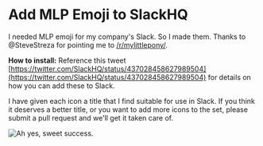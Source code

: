 Add MLP Emoji to SlackHQ
========================

I needed MLP emoji for my company's Slack. So I made them. Thanks to @SteveStreza for pointing me to [/r/mylittlepony/](http://www.reddit.com/r/mylittlepony/).

**How to install:** Reference this tweet [https://twitter.com/SlackHQ/status/437028458627989504](https://twitter.com/SlackHQ/status/437028458627989504) for details on how you can add these to Slack.

I have given each icon a title that I find suitable for use in Slack. If you think it deserves a better title, or you want to add more icons to the set, please submit a pull request and we'll get it taken care of.

![Ah yes, sweet success.](http://cl.ly/image/2h2Y120J2Y3c "Success.")